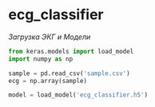 # ecg_classifier

*Загрузка ЭКГ и Модели*

```python
from keras.models import load_model
import numpy as np

sample = pd.read_csv('sample.csv')
ecg = np.array(sample)

model = load_model('ecg_classifier.h5')
```
